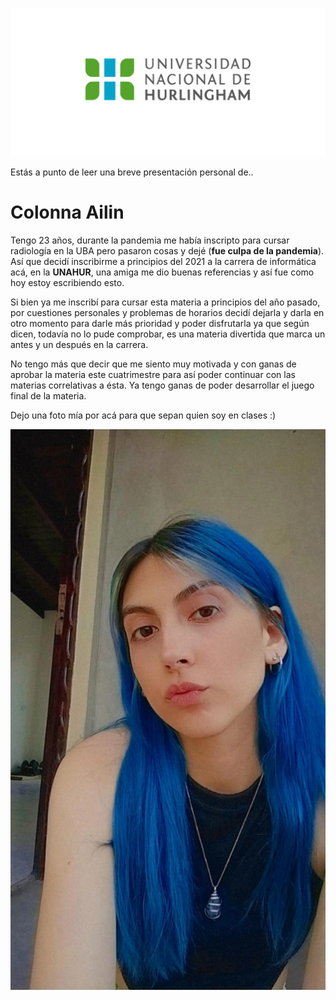 ![Logo UNAHUR](./assets/UNAHUR.png)

Estás a punto de leer una breve presentación personal de..
# Colonna Ailin

Tengo 23 años, durante la pandemia me había inscripto para cursar radiología en la UBA pero pasaron cosas y dejé (**fue culpa de la pandemia**). Así que decidí inscribirme a principios del 2021 a la carrera de informática acá, en la **UNAHUR**, una amiga me dio buenas referencias y así fue como hoy estoy escribiendo esto. 

Si bien ya me inscribí para cursar esta materia a principios del año pasado, por cuestiones personales y problemas de horarios decidí dejarla y darla en otro momento para darle más prioridad y poder disfrutarla ya que según dicen, todavía no lo pude comprobar, es una materia divertida que marca un antes y un después en la carrera.

No tengo más que decir que me siento muy motivada y con ganas de aprobar la materia este cuatrimestre para así poder continuar con las materias correlativas a ésta. Ya tengo ganas de poder desarrollar el juego final de la materia.

Dejo una foto mía por acá para que sepan quien soy en clases :)

![Foto mía](./assets/ailu.jpg)